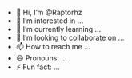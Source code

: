 - 👋 Hi, I’m @Raptorhz
- 👀 I’m interested in ...
- 🌱 I’m currently learning ...
- 💞️ I’m looking to collaborate on ...
- 📫 How to reach me ...
- 😄 Pronouns: ...
- ⚡ Fun fact: ...

<!---
Raptorhz/Raptorhz is a ✨ special ✨ repository because its `README.md` (this file) appears on your GitHub profile.
You can click the Preview link to take a look at your changes.
--->

